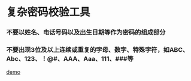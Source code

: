 # 复杂密码校验工具

### 不要以姓名、电话号码以及出生日期等作为密码的组成部分
### 不要出现3位及以上连续或重复的字母、数字、特殊字符，如ABC、Abc、123、！@#、AAA、Aaa、111、###等

[demo](https://orangebao.github.io/complex-pwd/test/index.html)  